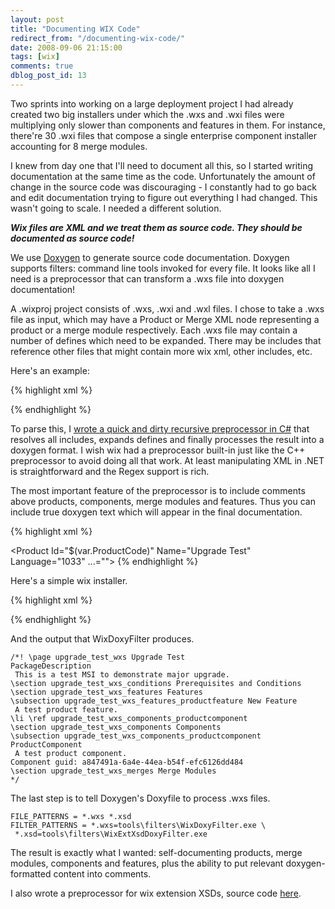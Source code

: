 ```yaml
---
layout: post
title: "Documenting WIX Code"
redirect_from: "/documenting-wix-code/"
date: 2008-09-06 21:15:00
tags: [wix]
comments: true
dblog_post_id: 13
---
```

Two sprints into working on a large deployment project I had already created two big installers under which the .wxs and .wxi files were multiplying only slower than components and features in them. For instance, there're 30 .wxi files that compose a single enterprise component installer accounting for 8 merge modules.

I knew from day one that I'll need to document all this, so I started writing documentation at the same time as the code. Unfortunately the amount of change in the source code was discouraging - I constantly had to go back and edit documentation trying to figure out everything I had changed. This wasn't going to scale. I needed a different solution.

**_Wix files are XML and we treat them as source code. They should be documented as source code!_**

We use [Doxygen](http://www.doxygen.org) to generate source code documentation. Doxygen supports filters: command line tools invoked for every file. It looks like all I need is a preprocessor that can transform a .wxs file into doxygen documentation!

A .wixproj project consists of .wxs, .wxi and .wxl files. I chose to take a .wxs file as input, which may have a Product or Merge XML node representing a product or a merge module respectively. Each .wxs file may contain a number of defines which need to be expanded. There may be includes that reference other files that might contain more wix xml, other includes, etc.

Here's an example:

{% highlight xml %}
<Product Id="*" Name="Test" Language="1033"
 Version="$(var.ProductVersion)"
 UpgradeCode="b6012b2a-d280-40bc-a236-6fdce2c9b84f">
<?define ProductVersion='5.5.0.0' ?>
<?include ..\Common\Properties.wxi ?>
{% endhighlight %}

To parse this, I [wrote a quick and dirty recursive preprocessor in C#](https://github.com/dblock/codeproject/blob/master/DoxygenFilters/WixDoxyFilter/WixPreprocessor.cs) that resolves all includes, expands defines and finally processes the result into a doxygen format. I wish wix had a preprocessor built-in just like the C++ preprocessor to avoid doing all that work. At least manipulating XML in .NET is straightforward and the Regex support is rich.

The most important feature of the preprocessor is to include comments above products, components, merge modules and features. Thus you can include true doxygen text which will appear in the final documentation.

{% highlight xml %}
<!-- This is a test MSI to demonstrate major upgrade. -->
<Product Id="$(var.ProductCode)" Name="Upgrade Test" Language="1033" ...="">
{% endhighlight %}

Here's a simple wix installer.

{% highlight xml %}
<?xml version="1.0" encoding="UTF-8"?>
<?define ProductVersion="3.0.0" ?>
<?define UpgradeCode="{3485E6A2-A1F3-4329-8BB5-ED8FFCF283D4}"?>
<?define ProductCode="*"?>
<?define PackageCode="{????????-????-????-????-????????????}"?>
<Wix xmlns="http://schemas.microsoft.com/wix/2006/wi">
<!-- This is a test MSI to demonstrate major upgrade. -->
 <Product Id="$(var.ProductCode)" Name="Upgrade Test" Language="1033"
  Version="$(var.ProductVersion)" Codepage="1252" Manufacturer="$(var.Manufacturer)"
  UpgradeCode="$(var.UpgradeCode)">
  <Package Id="$(var.PackageCode)" Description="PackageDescription" Comments="Comments"
   Manufacturer="$(var.Manufacturer)" ...="" Keywords="Installer,MSI,Database" />
    <Directory Id="TARGETDIR" Name="SourceDir">
    <Directory Id="ProgramFilesFolder">
    <Directory Id="INSTALLLOCATION" Name="Upgrade Test">
    <!-- A test product component. -->
    <Component Id="ProductComponent" Guid="a847491a-6a4e-44ea-b54f-efc6126dd484">
     <File Id="UpgradeTest_wxs" Name="UpgradeTest.wxs" src="UpgradeTest.wxs" temp_src="UpgradeTest.wxs" />
    </Component>
   </Directory>
  </Directory>
 </Directory>
 <!-- A test product feature. -->
 <Feature Id="ProductFeature" Title="New Feature" Level="1">
  <ComponentRef Id="ProductComponent" />
  </Feature>
 </Product>
</Wix>
{% endhighlight %}

And the output that WixDoxyFilter produces.

```
/*! \page upgrade_test_wxs Upgrade Test
PackageDescription
 This is a test MSI to demonstrate major upgrade.
\section upgrade_test_wxs_conditions Prerequisites and Conditions
\section upgrade_test_wxs_features Features
\subsection upgrade_test_wxs_features_productfeature New Feature
 A test product feature.
\li \ref upgrade_test_wxs_components_productcomponent
\section upgrade_test_wxs_components Components
\subsection upgrade_test_wxs_components_productcomponent ProductComponent
 A test product component.
Component guid: a847491a-6a4e-44ea-b54f-efc6126dd484
\section upgrade_test_wxs_merges Merge Modules
*/
```

The last step is to tell Doxygen's Doxyfile to process .wxs files.

```
FILE_PATTERNS = *.wxs *.xsd
FILTER_PATTERNS = *.wxs=tools\filters\WixDoxyFilter.exe \
 *.xsd=tools\filters\WixExtXsdDoxyFilter.exe
```

The result is exactly what I wanted: self-documenting products, merge modules, components and features, plus the ability to put relevant doxygen-formatted content into comments.

I also wrote a preprocessor for wix extension XSDs, source code [here](https://github.com/dblock/codeproject/tree/master/DoxygenFilters).
